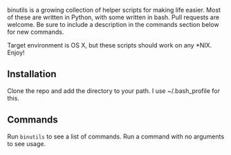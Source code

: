 binutils is a growing collection of helper scripts for making life easier.
Most of these are written in Python, with some written in bash. Pull requests 
are welcome. Be sure to include a description in the commands section below for 
new commands.

Target environment is OS X, but these scripts should work on any *NIX. Enjoy!

## Installation

Clone the repo and add the directory to your path. I use ~/.bash_profile for this.

## Commands

Run `binutils` to see a list of commands. Run a command with no arguments to see usage.
